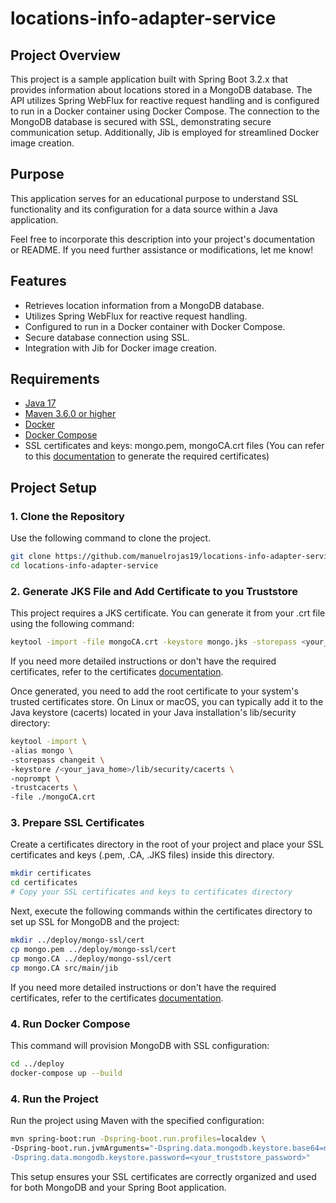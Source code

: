 # locations-info-adapter-service

## Project Overview
This project is a sample application built with Spring Boot 3.2.x that provides information about locations stored in a MongoDB database. The API utilizes Spring WebFlux for reactive request handling and is configured to run in a Docker container using Docker Compose. The connection to the MongoDB database is secured with SSL, demonstrating secure communication setup. Additionally, Jib is employed for streamlined Docker image creation.

## Purpose
This application serves for an educational purpose to understand SSL functionality and its configuration for a data source within a Java application.

Feel free to incorporate this description into your project's documentation or README. If you need further assistance or modifications, let me know!

## Features

- Retrieves location information from a MongoDB database.
- Utilizes Spring WebFlux for reactive request handling.
- Configured to run in a Docker container with Docker Compose.
- Secure database connection using SSL.
- Integration with Jib for Docker image creation.

## Requirements

- [Java 17](https://www.oracle.com/java/technologies/javase/jdk17-archive-downloads.html)
- [Maven 3.6.0 or higher](https://maven.apache.org/download.cgi)
- [Docker](https://www.docker.com/get-started)
- [Docker Compose](https://docs.docker.com/compose/install/)
- SSL certificates and keys: mongo.pem, mongoCA.crt files (You can refer to this [documentation](https://github.com/manuelrojas19/aws-infra-k8s-mongo/blob/main/docs/certificates.md) to generate the required certificates)

## Project Setup

### 1. Clone the Repository

Use the following command to clone the project.

```bash
git clone https://github.com/manuelrojas19/locations-info-adapter-service.git
cd locations-info-adapter-service
```
### 2.  Generate JKS File and Add Certificate to you Truststore

This project requires a JKS certificate. You can generate it from your .crt file using the following command:

```bash
keytool -import -file mongoCA.crt -keystore mongo.jks -storepass <your_truststore_password>
```

If you need more detailed instructions or don't have the required certificates, refer to the certificates [documentation](https://github.com/manuelrojas19/aws-infra-k8s-mongo/blob/main/docs/certificates.md).

Once generated, you need to add the root certificate to your system's trusted certificates store. On Linux or macOS, you can typically add it to the Java keystore (cacerts) located in your Java installation's lib/security directory:

```bash
keytool -import \
-alias mongo \
-storepass changeit \
-keystore /<your_java_home>/lib/security/cacerts \
-noprompt \
-trustcacerts \
-file ./mongoCA.crt
```

### 3. Prepare SSL Certificates

Create a certificates directory in the root of your project and place your SSL certificates and keys (.pem, .CA, .JKS files) inside this directory.
```bash
mkdir certificates
cd certificates
# Copy your SSL certificates and keys to certificates directory
```

Next, execute the following commands within the certificates directory to set up SSL for MongoDB and the project:

```bash
mkdir ../deploy/mongo-ssl/cert
cp mongo.pem ../deploy/mongo-ssl/cert
cp mongo.CA ../deploy/mongo-ssl/cert
cp mongo.CA src/main/jib
```

If you need more detailed instructions or don't have the required certificates, refer to the certificates [documentation](https://github.com/manuelrojas19/aws-infra-k8s-mongo/blob/main/docs/certificates.md).


### 4. Run Docker Compose

This command will provision MongoDB with SSL configuration:

```bash
cd ../deploy
docker-compose up --build
```

### 4. Run the Project

Run the project using Maven with the specified configuration:

```bash
mvn spring-boot:run -Dspring-boot.run.profiles=localdev \ 
-Dspring-boot.run.jvmArguments="-Dspring.data.mongodb.keystore.base64=no-required-local-dev \
-Dspring.data.mongodb.keystore.password=<your_truststore_password>"
```

This setup ensures your SSL certificates are correctly organized and used for both MongoDB and your Spring Boot application.






